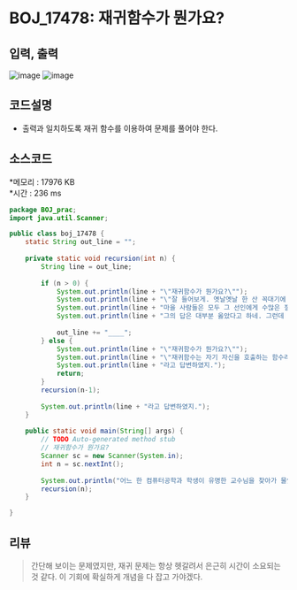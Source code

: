 # BOJ_17478: 재귀함수가 뭔가요?

## 입력, 출력
![image](https://user-images.githubusercontent.com/96826443/176925341-84b85c4a-6bb1-4205-ab4f-80567f28cc3b.png)
![image](https://user-images.githubusercontent.com/96826443/176925439-23e82e8b-6c89-4b97-b2cf-0ce7236a0e2e.png)

## 코드설명
* 출력과 일치하도록 재귀 함수를 이용하여 문제를 풀어야 한다.
    

## 소스코드  
 *메모리 : 17976 KB  
 *시간 : 236 ms
 
```java
package BOJ_prac;
import java.util.Scanner;

public class boj_17478 {
	static String out_line = "";
	
	private static void recursion(int n) {
		String line = out_line;
		
		if (n > 0) {
			System.out.println(line + "\"재귀함수가 뭔가요?\"");
			System.out.println(line + "\"잘 들어보게. 옛날옛날 한 산 꼭대기에 이세상 모든 지식을 통달한 선인이 있었어.");
			System.out.println(line + "마을 사람들은 모두 그 선인에게 수많은 질문을 했고, 모두 지혜롭게 대답해 주었지.");
			System.out.println(line + "그의 답은 대부분 옳았다고 하네. 그런데 어느 날, 그 선인에게 한 선비가 찾아와서 물었어.\"");
			
			out_line += "____";
		} else {
			System.out.println(line + "\"재귀함수가 뭔가요?\"");
			System.out.println(line + "\"재귀함수는 자기 자신을 호출하는 함수라네\"");
			System.out.println(line + "라고 답변하였지.");
			return;
		}
		recursion(n-1);
		
		System.out.println(line + "라고 답변하였지.");
	}
	
	public static void main(String[] args) {
		// TODO Auto-generated method stub
		// 재귀함수가 뭔가요?
		Scanner sc = new Scanner(System.in);
		int n = sc.nextInt();
		
		System.out.println("어느 한 컴퓨터공학과 학생이 유명한 교수님을 찾아가 물었다.");
		recursion(n);
	}

}

```    
## 리뷰
> 간단해 보이는 문제였지만, 재귀 문제는 항상 헷갈려서 은근히 시간이 소요되는 것 같다. 이 기회에 확실하게 개념을 다 잡고 가야겠다.
